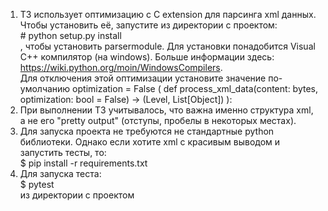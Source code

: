 
1. ТЗ использует оптимизацию с C extension для парсинга xml данных. Чтобы установить её, запустите из директории с проектом:  
\# python setup.py install  
  , чтобы установить parsermodule. Для установки понадобится Visual C++ компилятор (на windows). Больше информации здесь: https://wiki.python.org/moin/WindowsCompilers.  
Для отключения этой оптимизации установите значение по-умолчанию optimization = False ( def process_xml_data(content: bytes, optimization: bool = False) -> (Level, List[Object]) ):
2. При выполнении ТЗ учитывалось, что важна именно структура xml, а не его "pretty output" (отступы, пробелы в некоторых местах).
3. Для запуска проекта не требуются не стандартные python библиотеки. Однако если хотите xml c красивым выводом и запустить тесты, то:  
$ pip install -r requirements.txt
4. Для запуска теста:  
$ pytest  
  из директории с проектом
